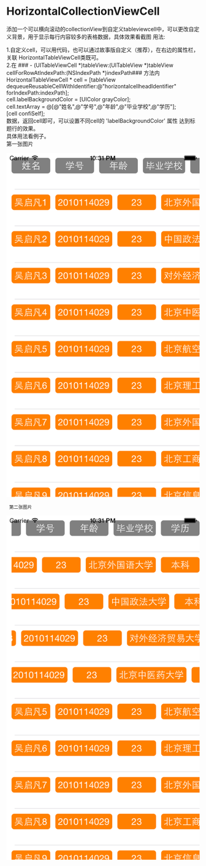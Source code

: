 # HorizontalCollectionViewCell
添加一个可以横向滚动的collectionView到自定义tableviewcell中，可以更改自定义背景，用于显示每行内容较多的表格数据，具体效果看截图
用法:  

  1.自定义cell，可以用代码，也可以通过故事版自定义（推荐），在右边的属性栏，关联 HorizontalTableViewCell类既可。  
  2.在 ### - (UITableViewCell *)tableView:(UITableView *)tableView cellForRowAtIndexPath:(NSIndexPath *)indexPath### 方法内    
    HorizontalTableViewCell * cell = [tableView dequeueReusableCellWithIdentifier:@"horizontalcellheadIdentifier"   forIndexPath:indexPath];  
        cell.labelBackgroundColor = [UIColor grayColor];  
        cell.textArray = @[@"姓名",@"学号",@"年龄",@"毕业学校",@"学历"];  
        [cell confiSelf];  
      数据，返回cell即可，可以设置不同cell的 'labelBackgroundColor' 属性 达到标题行的效果。  
  具体用法看例子。  
  第一张图片  
  
   ![image](https://github.com/804145113/HorizontalCollectionViewCell/blob/master/iOS%20Simulator%20Screen%20Shot%202015%E5%B9%B44%E6%9C%8828%E6%97%A5%20%E4%B8%8B%E5%8D%8810.31.33.png)   
     
     第二张图片  
     
   ![image](https://github.com/804145113/HorizontalCollectionViewCell/blob/master/iOS%20Simulator%20Screen%20Shot%202015%E5%B9%B44%E6%9C%8828%E6%97%A5%20%E4%B8%8B%E5%8D%8810.31.44.png)

